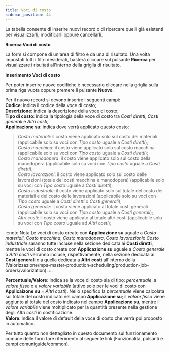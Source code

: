 ```yaml
---
title: Voci di costo
sidebar_position: 44
---
```


La tabella consente di inserire nuovi record o di ricercare quelli già esistenti per visualizzarli, modificarli oppure cancellarli.

**Ricerca Voci di costo**

La form si compone di un'area di filtro e da una di risultato. Una volta impostati tutti i filtri desiderati, basterà cliccare sul pulsante **Ricerca** per visualizzare i risultati all'interno della griglia di risultato.

**Inserimento Voci di costo**

Per poter inserire nuove codifiche è necessario cliccare nella griglia sulla prima riga vuota oppure premere il pulsante **Nuovo**.

Per il nuovo record si devono inserire i seguenti campi:      
**Codice**: indica il codice della voce di costo;      
**Descrizione**: indica la descrizione della voce di costo;      
**Tipo di costo**: indica la tipologia della voce di costo tra *Costi diretti*, *Costi generali* e *Altri costi*;      
**Applicazione su**: indica dove verrà applicato questo costo: 
> *Costo materiali*: il costo viene applicato solo sul costo dei materiali (applicabile solo su voci con *Tipo costo* uguale a *Costi diretti*);    
> *Costo macchina*: il costo viene applicato solo sul costo macchina (applicabile solo su voci con *Tipo costo* uguale a *Costi diretti*);     
> *Costo manodopera*: il costo viene applicato solo sul costo della manodopera (applicabile solo su voci con *Tipo costo* uguale a *Costi diretti*);    
> *Costo lavorazioni*: il costo viene applicato solo sul costo delle lavorazioni (totale dei costi macchina e manodopera) (applicabile solo su voci con *Tipo costo* uguale a *Costi diretti*);     
> *Costo industriale*: il costo viene applicato solo sul totale del costo dei materiali e del costo delle lavorazioni (applicabile solo su voci con *Tipo costo* uguale a *Costi diretti* o *Costi generali*);    
> *Costo generale*: il costo viene applicato al totale costi generali (applicabile solo su voci con *Tipo costo* uguale a *Costi generali*);     
> *Altri costi*: il costo viene applicato al totale altri costi (applicabile solo su voci con *Tipo costo* uguale ad *Altri costi*);   

:::note Nota
Le voci di costo create con **Applicazione su** uguale a *Costo materiali*, *Costo macchina*, *Costo manodopera*, *Costo lavorazioni*o *Costo industriale* saranno tutte incluse nella sezione dedicata ai **Costi diretti**, mentre le voci di costo create con **Applicazione su** uguale a *Costo generale* o *Altri costi* verranno incluse, rispettivamente, nella sezione dedicata ai **Costi generali** o a quella dedicata a **Altri costi** all'interno della [Valorizzazione/mps-master-production-scheduling/production-job-orders/valorization).
:::

**Percentuale/Valore**: indica se la voce di costo sia di tipo: *percentuale*, a *valore fisso* o a *valore variabile* (attivo solo per le voci di costo con **Applicaizone su** = *Altri costi*). Nello specifico la *percentuale* viene calcolata sul totale del costo indicato nel campo **Applicazione su**; il *valore fisso* viene aggiunto al totale del costo indicato nel campo **Applicazione su**, mentre il *valore variabile* viene moltiplicato per la quantità presente nella gestione degli *Altri costi* in costificazione.              
**Valore**: indica il valore di default della voce di costo che verrà poi proposto in automatico.     

Per tutto quanto non dettagliato in questo documento sul funzionamento comune delle form fare riferimento al seguente link [Funzionalità, pulsanti e campi comuniguide/common).